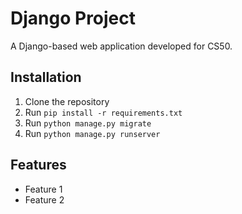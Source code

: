 # Django Project
A Django-based web application developed for CS50.

## Installation
1. Clone the repository
2. Run `pip install -r requirements.txt`
3. Run `python manage.py migrate`
4. Run `python manage.py runserver`

## Features
- Feature 1
- Feature 2


